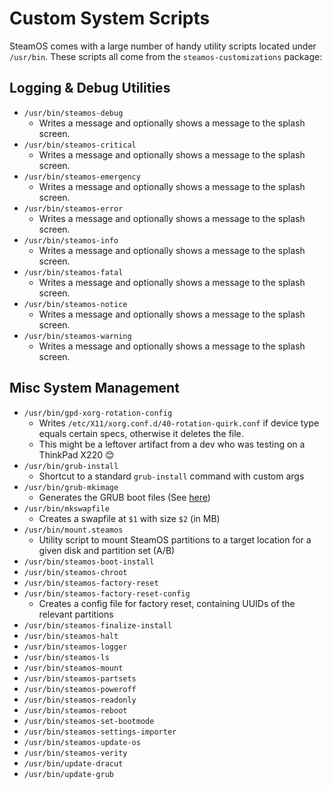 # Custom System Scripts

SteamOS comes with a large number of handy utility scripts located under `/usr/bin`. These scripts all come from the `steamos-customizations` package:

## Logging & Debug Utilities

* `/usr/bin/steamos-debug`
  * Writes a message and optionally shows a message to the splash screen.
* `/usr/bin/steamos-critical`
  * Writes a message and optionally shows a message to the splash screen.
* `/usr/bin/steamos-emergency`
  * Writes a message and optionally shows a message to the splash screen.
* `/usr/bin/steamos-error`
  * Writes a message and optionally shows a message to the splash screen.
* `/usr/bin/steamos-info`
  * Writes a message and optionally shows a message to the splash screen.
* `/usr/bin/steamos-fatal`
  * Writes a message and optionally shows a message to the splash screen.
* `/usr/bin/steamos-notice`
  * Writes a message and optionally shows a message to the splash screen.
* `/usr/bin/steamos-warning`
  * Writes a message and optionally shows a message to the splash screen.

## Misc System Management

* `/usr/bin/gpd-xorg-rotation-config`
  * Writes `/etc/X11/xorg.conf.d/40-rotation-quirk.conf` if device type equals certain specs, otherwise it deletes the file.
  * This might be a leftover artifact from a dev who was testing on a ThinkPad X220 😊
* `/usr/bin/grub-install`
  * Shortcut to a standard `grub-install` command with custom args
* `/usr/bin/grub-mkimage`
  * Generates the GRUB boot files (See [here](boot.md))
* `/usr/bin/mkswapfile`
  * Creates a swapfile at `$1` with size `$2` (in MB)
* `/usr/bin/mount.steamos`
  * Utility script to mount SteamOS partitions to a target location for a given disk and partition set (A/B)
* `/usr/bin/steamos-boot-install`
* `/usr/bin/steamos-chroot`
* `/usr/bin/steamos-factory-reset`
* `/usr/bin/steamos-factory-reset-config`
  * Creates a config file for factory reset, containing UUIDs of the relevant partitions
* `/usr/bin/steamos-finalize-install`
* `/usr/bin/steamos-halt`
* `/usr/bin/steamos-logger`
* `/usr/bin/steamos-ls`
* `/usr/bin/steamos-mount`
* `/usr/bin/steamos-partsets`
* `/usr/bin/steamos-poweroff`
* `/usr/bin/steamos-readonly`
* `/usr/bin/steamos-reboot`
* `/usr/bin/steamos-set-bootmode`
* `/usr/bin/steamos-settings-importer`
* `/usr/bin/steamos-update-os`
* `/usr/bin/steamos-verity`
* `/usr/bin/update-dracut`
* `/usr/bin/update-grub`
